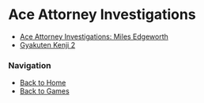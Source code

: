 # Ace Attorney Investigations

- [Ace Attorney Investigations: Miles Edgeworth](ace_attorney_investigations/aai1.md)
- [Gyakuten Kenji 2](ace_attorney_investigations/aai2.md)

### Navigation
- [Back to Home](../home.md)  
- [Back to Games](../games.md)
